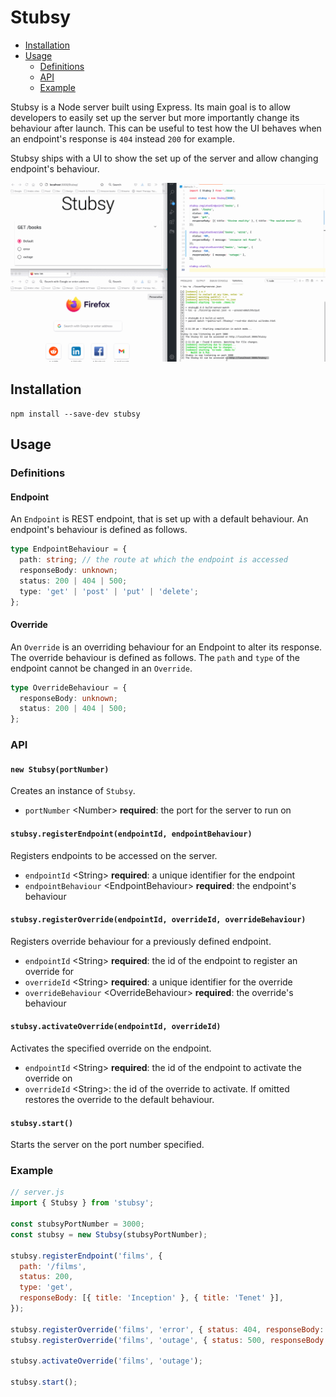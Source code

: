 # Stubsy

* [Installation](#installation)
* [Usage](#usage)
  * [Definitions](#definitions)
  * [API](#api)
  * [Example](#example)

Stubsy is a Node server built using Express. Its main goal is to allow
developers to easily set up the server but more importantly change its
behaviour after launch. This can be useful to test how the UI behaves
when an endpoint's response is `404` instead `200` for example.

Stubsy ships with a UI to show the set up of the server and allow
changing endpoint's behaviour.

![animated demo of Stubsy](./docs/stubsy.gif)

## Installation

```text
npm install --save-dev stubsy
```

## Usage

### Definitions

#### Endpoint

An `Endpoint` is REST endpoint, that is set up with a default
behaviour. An endpoint's behaviour is defined as follows.

```ts
type EndpointBehaviour = {
  path: string; // the route at which the endpoint is accessed
  responseBody: unknown;
  status: 200 | 404 | 500;
  type: 'get' | 'post' | 'put' | 'delete';
};
```

#### Override

An `Override` is an overriding behaviour for an Endpoint to alter its
response. The override behaviour is defined as follows. The `path` and
`type` of the endpoint cannot be changed in an `Override`.

```ts
type OverrideBehaviour = {
  responseBody: unknown;
  status: 200 | 404 | 500;
};
```

### API

#### `new Stubsy(portNumber)`

Creates an instance of `Stubsy`.

* `portNumber` \<Number\> **required**: the port for the server to run on

#### `stubsy.registerEndpoint(endpointId, endpointBehaviour)`

Registers endpoints to be accessed on the server.

* `endpointId` \<String\> **required**: a unique identifier for the endpoint
* `endpointBehaviour` \<EndpointBehaviour\> **required**: the endpoint's behaviour

#### `stubsy.registerOverride(endpointId, overrideId, overrideBehaviour)`

Registers override behaviour for a previously defined endpoint.

* `endpointId` \<String\> **required**: the id of the endpoint to register
an override for
* `overrideId` \<String\> **required**: a unique identifier for the override
* `overrideBehaviour` \<OverrideBehaviour\> **required**: the override's behaviour

#### `stubsy.activateOverride(endpointId, overrideId)`

Activates the specified override on the endpoint.

* `endpointId` \<String\> **required**: the id of the endpoint to activate
the override on
* `overrideId` \<String\>: the id of the override to activate. If omitted
restores the override to the default behaviour.

#### `stubsy.start()`

Starts the server on the port number specified.

### Example

```js
// server.js
import { Stubsy } from 'stubsy';

const stubsyPortNumber = 3000;
const stubsy = new Stubsy(stubsyPortNumber);

stubsy.registerEndpoint('films', {
  path: '/films',
  status: 200,
  type: 'get',
  responseBody: [{ title: 'Inception' }, { title: 'Tenet' }],
});

stubsy.registerOverride('films', 'error', { status: 404, responseBody: {} });
stubsy.registerOverride('films', 'outage', { status: 500, responseBody: {} });

stubsy.activateOverride('films', 'outage');

stubsy.start();
```
